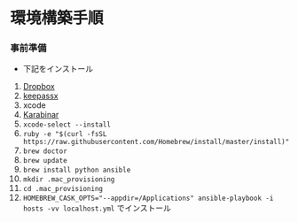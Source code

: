 # 環境構築手順
### 事前準備
- 下記をインストール
1. [Dropbox](https://www.dropbox.com/ja/)
2. [keepassx](https://www.keepassx.org/downloads/)
3. xcode
4. [Karabinar](https://pqrs.org/osx/karabiner/index.html.ja)
5. `xcode-select --install`
6. `ruby -e "$(curl -fsSL https://raw.githubusercontent.com/Homebrew/install/master/install)"`
7. `brew doctor`
8. `brew update`
9. `brew install python ansible`
10. `mkdir .mac_provisioning`
11. `cd .mac_provisioning`
12. `HOMEBREW_CASK_OPTS="--appdir=/Applications" ansible-playbook -i hosts -vv localhost.yml` でインストール
